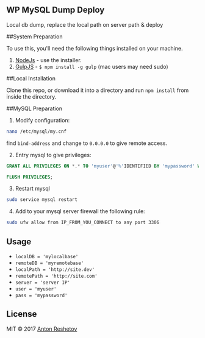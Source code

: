 ## WP MySQL Dump Deploy

Local db dump, replace the local path on server path & deploy

##System Preparation

To use this, you'll need the following things installed on your machine.

1. [NodeJs](http://nodejs.org/) - use the installer.
2. [GulpJS](https://github.com/gulpjs/gulp) - `$ npm install -g gulp` (mac users may need sudo)

##Local Installation

Clone this repo, or download it into a directory and run `npm install` from inside the directory.

##MySQL Preparation

1. Modify configuration:

```bash
nano /etc/mysql/my.cnf
```
find `bind-address` and change to `0.0.0.0` to give remote access.


2. Entry mysql to give privileges: 

```sql
GRANT ALL PRIVILEGES ON *.* TO 'myuser'@'%'IDENTIFIED BY 'mypassword' WITH GRANT OPTION;

FLUSH PRIVILEGES;
```

3. Restart mysql

```bash
sudo service mysql restart
```

4. Add to your mysql server firewall the following rule:

```bash
sudo ufw allow from IP_FROM_YOU_CONNECT to any port 3306
```



## Usage
* `localDB = 'mylocalbase'`
* `remoteDB = 'myremotebase'`
* `localPath = 'http://site.dev'`
* `remotePath = 'http://site.com'`
* `server = 'server IP'`
* `user = 'myuser'`
* `pass = 'mypassword'`

## License
MIT © 2017 [Anton Reshetov](http://web.antonreshetov.com)


